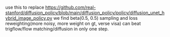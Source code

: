 use this to replace https://github.com/real-stanford/diffusion_policy/blob/main/diffusion_policy/policy/diffusion_unet_hybrid_image_policy.py 
we find beta(0.5, 0.5) sampling and loss reweighting(more noisy, more weight on gt, verse visa) can beat trigflow/flow matching/diffusion in only one step.
